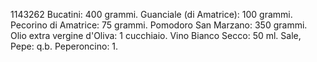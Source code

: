 1143262
Bucatini: 400 grammi.
Guanciale (di Amatrice): 100 grammi.
Pecorino di Amatrice: 75 grammi.
Pomodoro San Marzano: 350 grammi.
Olio extra vergine d'Oliva: 1 cucchiaio.
Vino Bianco Secco: 50 ml.
Sale, Pepe: q.b.
Peperoncino: 1.
